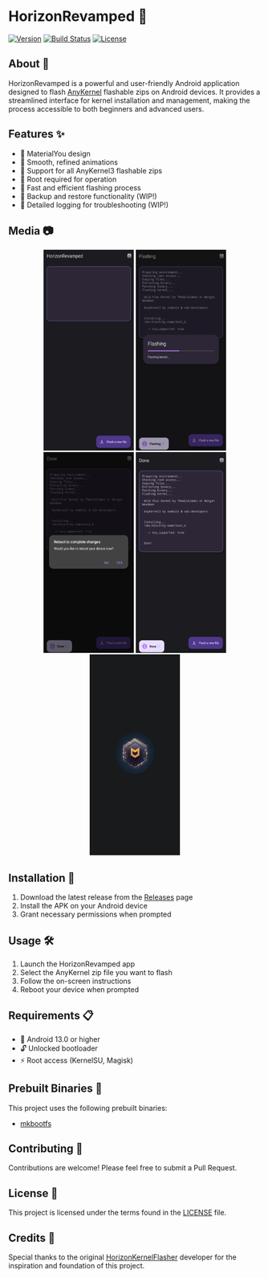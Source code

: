 # HorizonRevamped 🚀

[![Version](https://img.shields.io/badge/version-1.0.1-blue.svg)](https://github.com/CRZX1337/HorizonRevamped/releases)
[![Build Status](https://img.shields.io/badge/build-passing-brightgreen.svg)]()
[![License](https://img.shields.io/badge/license-MIT-green.svg)](LICENSE)

## About 📱

HorizonRevamped is a powerful and user-friendly Android application designed to flash [AnyKernel](https://github.com/osm0sis/AnyKernel3) flashable zips on Android devices. It provides a streamlined interface for kernel installation and management, making the process accessible to both beginners and advanced users.

## Features ✨

- 🔹 MaterialYou design
- 🔹 Smooth, refined animations
- 🔹 Support for all AnyKernel3 flashable zips
- 🔹 Root required for operation
- 🔹 Fast and efficient flashing process
- 🔹 Backup and restore functionality (WIP!)
- 🔹 Detailed logging for troubleshooting (WIP!)

## Media 📷

<p align="center">
  <img src="screenshots/1.png" width="180" height="400" />
  <img src="screenshots/2.png" width="180" height="400" />
  <img src="screenshots/3.png" width="180" height="400" />
  <img src="screenshots/4.png" width="180" height="400" />
  <img src="screenshots/preview.gif" width="180" height="400" />
</p>

## Installation 📲

1. Download the latest release from the [Releases](https://github.com/YourUsername/HorizonRevamped/releases) page
2. Install the APK on your Android device
3. Grant necessary permissions when prompted

## Usage 🛠️

1. Launch the HorizonRevamped app
2. Select the AnyKernel zip file you want to flash
3. Follow the on-screen instructions
4. Reboot your device when prompted

## Requirements 📋

- 📱 Android 13.0 or higher
- 🔓 Unlocked bootloader
- ⚡ Root access (KernelSU, Magisk)

## Prebuilt Binaries 🧰

This project uses the following prebuilt binaries:

- [mkbootfs](https://github.com/libxzr/mkbootfs)

## Contributing 👥

Contributions are welcome! Please feel free to submit a Pull Request.

## License 📄

This project is licensed under the terms found in the [LICENSE](LICENSE) file.

## Credits 🙏

Special thanks to the original [HorizonKernelFlasher](https://github.com/libxzr/HorizonKernelFlasher) developer for the inspiration and foundation of this project.
